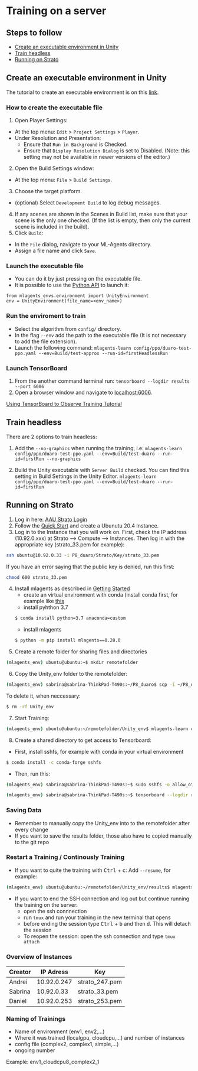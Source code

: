 # Training on a server
## Steps to follow
- [Create an executable environment in Unity](#Create-an-executable-environment-in-Unity)
- [Train headless](#Train-headless)
- [Running on Strato ](#Running-on-Strato)

## Create an executable environment in Unity
The tutorial to create an executable environment is on this [link](https://github.com/Unity-Technologies/ml-agents/blob/main/docs/Learning-Environment-Executable.md).

### How to create the executable file
1. Open Player Settings:
- At the top menu: `Edit` > `Project Settings` > `Player`.
- Under Resolution and Presentation:
    - Ensure that `Run in Background` is Checked.
    - Ensure that `Display Resolution Dialog` is set to Disabled. (Note: this setting may not be available in newer versions of the editor.)
2. Open the Build Settings window:
- At the top menu: `File` > `Build Settings`.
3. Choose the target platform.
- (optional) Select `Development Build` to log debug messages.
4. If any scenes are shown in the Scenes in Build list, make sure that your scene is the only one checked. (If the list is empty, then only the current scene is included in the build).
5. Click `Build`:
- In the `File` dialog, navigate to your ML-Agents directory.
- Assign a file name and click `Save`.

### Launch the executable file
- You can do it by just pressing on the executable file.
- It is possible to use the [Python API](https://github.com/Unity-Technologies/ml-agents/blob/main/docs/Python-API.md) to launch it:
```
from mlagents_envs.environment import UnityEnvironment
env = UnityEnvironment(file_name=<env_name>)
```
### Run the enviroment to train
- Select the algorithm from `config/` directory.
- In the flag `--env` add the path to the executable file (It is not necessary to add the file extension).
- Launch the following command:
`mlagents-learn config/ppo/duaro-test-ppo.yaml --env=Build/test-approx --run-id=firstHeadlessRun`

### Launch TensorBoard
1. From the another command terminal run: `tensorboard --logdir results --port 6006`
2. Open a browser window and navigate to [localhost:6006](localhost:6006).

[Using TensorBoard to Observe Training Tutorial](https://github.com/Unity-Technologies/ml-agents/blob/main/docs/Using-Tensorboard.md)

## Train headless
There are 2 options to train headless:
1. Add the `--no-graphics` when running the training, i.e:
`mlagents-learn config/ppo/duaro-test-ppo.yaml --env=Build/test-duaro --run-id=firstRun --no-graphics`

2. Build the Unity executable with `Server Build` checked. You can find this setting in Build Settings in the Unity Editor.
`mlagents-learn config/ppo/duaro-test-ppo.yaml --env=Build/test-duaro --run-id=firstRun `

## Running on Strato
1. Log in here: [AAU Strato Login](https://strato-new.claaudia.aau.dk)
2. Follow the [Quick Start](https://www.strato-docs.claaudia.aau.dk/guides/quick-start/) and create a Ubunutu 20.4 Instance. 
3. Log in to the Instance that you will work on. First, check the IP address (10.92.0.xxx) at Strato --> Compute --> Instances. Then log in with the appropriate key (strato_33.pem for example):
```bash
ssh ubuntu@10.92.0.33 -i P8_duaro/Strato/Key/strato_33.pem
```
If you have an error saying that the public key is denied, run this first:
```bash
chmod 600 strato_33.pem
```
4. Install mlagents as described in [Getting Started](../../docs/GettingStarted/GettingStarted.md) 
    - create an virtual environment with conda (install conda first, for example like [this](https://www.rosehosting.com/blog/how-to-install-anaconda-on-ubuntu-20-04/)
    - install pyhthon 3.7 
    ```bash
    $ conda install python=3.7 anaconda=custom
    ```
    - install mlagents
    ```bash
    $ python -m pip install mlagents==0.28.0
    ```    
5. Create a remote folder for sharing files and directories  
```bash
(mlagents_env) ubuntu@ubuntu:~$ mkdir remotefolder
```
6. Copy the Unity_env folder to the remotefolder:
```bash
(mlagents_env) sabrina@sabrina-ThinkPad-T490s:~/P8_duaro$ scp -i ~/P8_duaro/Strato/Key/strato_33.pem -r Unity_env ubuntu@10.92.0.33:~/remotefolder
```
To delete it, when neccessary:
```bash
$ rm -rf Unity_env
```
7. Start Training:
```bash
(mlagents_env) ubuntu@ubuntu:~/remotefolder/Unity_env$ mlagents-learn config/DuaroAgentComplex_servertest.yaml --env=exe-env/env1/ComplexScene_servertest --run-id=cpu-test-4 --no-graphics
```
8. Create a shared directory to get access to Tensorboard:
- First, install sshfs, for example with conda in your virtual environment
```bash
$ conda install -c conda-forge sshfs
```
- Then, run this:
```bash
(mlagents_env) sabrina@sabrina-ThinkPad-T490s:~$ sudo sshfs -o allow_other -o nonempty -o IdentityFile=~/P8_duaro/Strato/Key/strato_33.pem  ubuntu@10.92.0.33:remotefolder ~/remoteDir

(mlagents_env) sabrina@sabrina-ThinkPad-T490s:~$ tensorboard --logdir remoteDir/Unity_env/results --port 6006
```
### Saving Data 

* Remember to manually copy the Unity_env into to the remotefolder after every change
* If you want to save the results folder, those also have to copied manually to the git repo

### Restart a Training / Continously Training

* If you want to quite the training with <kbd>Ctrl</kbd> + <kbd>c</kbd>: Add `--resume`, for example:
```bash
(mlagents_env) ubuntu@ubuntu:~/remotefolder/Unity_env/results$ mlagents-learn config/DuaroAgentComplex_servertest.yaml --env=Build/Build/ComplexScene_servertest.x86_64 --run-id=test-8instances-2 --num-envs=8 --no-graphics --resume
```
* If you want to end the SSH connection and log out but continue running the training on the server:
    - open the ssh connnection
    - run `tmux` and run your training in the new terminal that opens
    - before ending the session type <kbd>Ctrl</kbd> + <kbd>b</kbd> and then <kbd>d</kbd>. This will detach the session
    - To reopen the session: open the ssh connection and type `tmux attach`

### Overview of Instances
| Creator  | IP Adress | Key |
| ------------- | ------------- | ------------- |
| Andrei | 10.92.0.247  | strato_247.pem |
| Sabrina  | 10.92.0.33  | strato_33.pem |
| Daniel | 10.92.0.253  | strato_253.pem |

### Naming of Trainings
* Name of environment (env1, env2,...)
* Where it was trained (localgpu, cloudcpu,...) and number of instances 
* config file (complex2, complex1, simple,...)
* ongoing number

Example: env1_cloudcpu8_complex2_1
